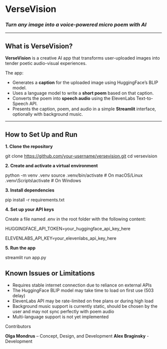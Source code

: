 # VerseVision

### *Turn any image into a voice-powered micro poem with AI*

---

## What is VerseVision?

**VerseVision** is a creative AI app that transforms user-uploaded images into tender poetic audio-visual experiences. 

The app:

- Generates a **caption** for the uploaded image using HuggingFace’s BLIP model.
- Uses a language model to write a **short poem** based on that caption.
- Converts the poem into **speech audio** using the ElevenLabs Text-to-Speech API.
- Presents the caption, poem, and audio in a simple **Streamlit** interface, optionally with background music.

---

## How to Set Up and Run

**1. Clone the repository**

git clone https://github.com/your-username/versevision.git
cd versevision

**2. Create and activate a virtual environment**

python -m venv .venv
source .venv/bin/activate        # On macOS/Linux
.venv\Scripts\activate           # On Windows

**3. Install dependencies**

pip install -r requirements.txt

**4. Set up your API keys**

Create a file named .env in the root folder with the following content:

HUGGINGFACE_API_TOKEN=your_huggingface_api_key_here

ELEVENLABS_API_KEY=your_elevenlabs_api_key_here

**5. Run the app**

streamlit run app.py


## Known Issues or Limitations

 - Requires stable internet connection due to reliance on external APIs
 - The HuggingFace BLIP model may take time to load on first use (503 delay)
 - ElevenLabs API may be rate-limited on free plans or during high load
 - Background music support is currently static, should be chosen by the user and may not sync perfectly with poem audio
 - Multi-language support is not yet implemented

Contributors

**Olga Mondrus** – Concept, Design, and Development
**Alex Braginsky** - Development
